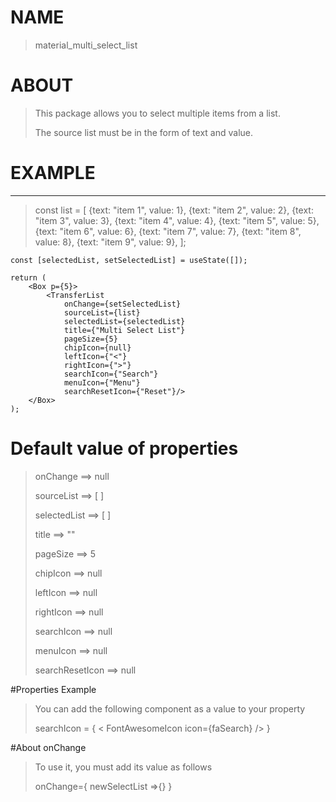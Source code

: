 # NAME
> material_multi_select_list
# ABOUT
> This package allows you to select multiple items from a list.
>
> The source list must be in the form of text and value.
# EXAMPLE
_________________________________________


> const list = [
{text: "item 1", value: 1},
{text: "item 2", value: 2},
{text: "item 3", value: 3},
{text: "item 4", value: 4},
{text: "item 5", value: 5},
{text: "item 6", value: 6},
{text: "item 7", value: 7},
{text: "item 8", value: 8},
{text: "item 9", value: 9},
];




    const [selectedList, setSelectedList] = useState([]);

    return (
        <Box p={5}>
            <TransferList
                onChange={setSelectedList}
                sourceList={list}
                selectedList={selectedList}
                title={"Multi Select List"}
                pageSize={5}
                chipIcon={null}
                leftIcon={"<"}
                rightIcon={">"}
                searchIcon={"Search"}
                menuIcon={"Menu"}
                searchResetIcon={"Reset"}/>
        </Box>
    );


# Default value of properties
> onChange  ==> null
>
> sourceList  ==> [ ]
>
> selectedList  ==> [ ]
>
> title  ==> ""
>
> pageSize  ==> 5
>
> chipIcon  ==> null
>
> leftIcon  ==> null
>
> rightIcon  ==> null
>
> searchIcon  ==> null
>
> menuIcon  ==> null
>
> searchResetIcon  ==> null

#Properties Example

> You can add the following component as a value to your property
>
> searchIcon = { < FontAwesomeIcon icon={faSearch} /> }
>


#About onChange
> To use it, you must add its value as follows
>
> onChange={ newSelectList =>{} }
